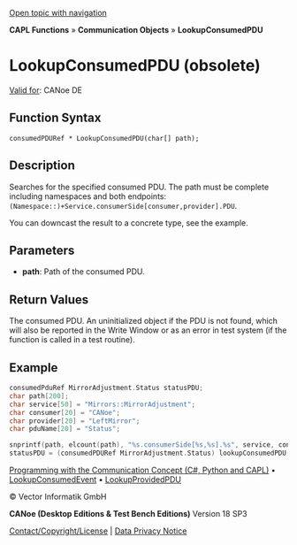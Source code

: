 [Open topic with navigation](../../../../../CANoeDEFamily.htm#Topics/CAPLFunctions/CommunicationObjects/Functions/CAPLfunctionLookupConsumedPDU.md)

**CAPL Functions** » **Communication Objects** » **LookupConsumedPDU**

# LookupConsumedPDU (obsolete)

[Valid for](../../../Shared/FeatureAvailability.md): CANoe DE

## Function Syntax

```
consumedPDURef * LookupConsumedPDU(char[] path);
```

## Description

Searches for the specified consumed PDU. The path must be complete including namespaces and both endpoints: `(Namespace::)+Service.consumerSide[consumer,provider].PDU`.

You can downcast the result to a concrete type, see the example.

## Parameters

- **path**: Path of the consumed PDU.

## Return Values

The consumed PDU. An uninitialized object if the PDU is not found, which will also be reported in the Write Window or as an error in test system (if the function is called in a test routine).

## Example

```c
consumedPduRef MirrorAdjustment.Status statusPDU;
char path[200];
char service[50] = "Mirrors::MirrorAdjustment";
char consumer[20] = "CANoe";
char provider[20] = "LeftMirror";
char pduName[20] = "Status";

snprintf(path, elcount(path), "%s.consumerSide[%s,%s].%s", service, consumer, provider, pduName);
statusPDU = (consumedPDURef MirrorAdjustment.Status) lookupConsumedPDU(path);
```

[Programming with the Communication Concept (C#, Python and CAPL)](../../../CANoeCANalyzer/CommunicationConcept/Programming/CCP.md) • [LookupConsumedEvent](CAPLfunctionLookupConsumedEvent.md) • [LookupProvidedPDU](CAPLfunctionLookupProvidedPDU.md)

© Vector Informatik GmbH

**CANoe (Desktop Editions & Test Bench Editions)** Version 18 SP3

[Contact/Copyright/License](../../../Shared/ContactCopyrightLicense.md) | [Data Privacy Notice](https://www.vector.com/int/en/company/get-info/privacy-policy/)